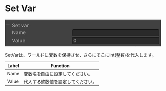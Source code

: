 
# Set Var
![SetVar](img/SetVar.jpg)

SetVarは、ワールドに変数を保持させ、さらにそこにint(整数)を代入します。

|  Label |  Function  |
| ----   | ---- |
| Name | 変数名を自由に設定してください。 |
| Value | 代入する整数値を設定してください。 |
